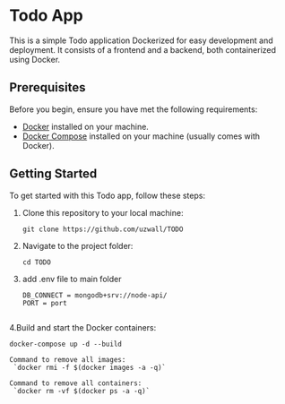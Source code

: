 #  Todo App

This is a simple Todo application Dockerized for easy development and deployment. It consists of a frontend and a backend, both containerized using Docker.

## Prerequisites

Before you begin, ensure you have met the following requirements:

- [Docker](https://www.docker.com/get-started) installed on your machine.
- [Docker Compose](https://docs.docker.com/compose/install/) installed on your machine (usually comes with Docker).

## Getting Started

To get started with this Todo app, follow these steps:

1. Clone this repository to your local machine:

   ```shell
   git clone https://github.com/uzwall/TODO

2. Navigate to the project folder:
   
    ```shell
    cd TODO
    
3. add .env file to main folder
   ```shell
   DB_CONNECT = mongodb+srv://node-api/
   PORT = port


4.Build and start the Docker containers:

  ```shell
  docker-compose up -d --build

 Command to remove all images:  
   `docker rmi -f $(docker images -a -q)`
   
 Command to remove all containers:  
   `docker rm -vf $(docker ps -a -q)`

